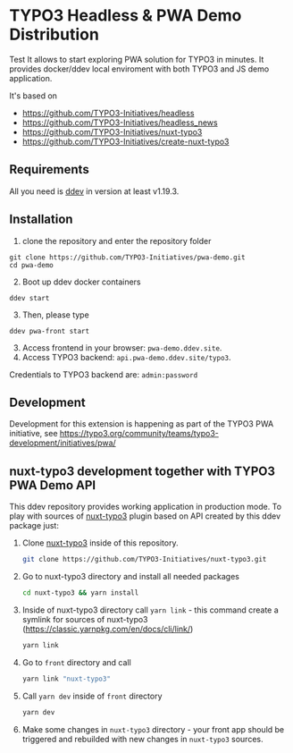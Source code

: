 # TYPO3 Headless & PWA Demo Distribution
Test
It allows to start exploring PWA solution for TYPO3 in minutes.
It provides docker/ddev local enviroment with both TYPO3 and JS demo application.

It's based on

- https://github.com/TYPO3-Initiatives/headless
- https://github.com/TYPO3-Initiatives/headless_news
- https://github.com/TYPO3-Initiatives/nuxt-typo3
- https://github.com/TYPO3-Initiatives/create-nuxt-typo3


## Requirements
All you need is [ddev](https://ddev.readthedocs.io/en/stable/) in version at least v1.19.3.

## Installation

1) clone the repository and enter the repository folder

```
git clone https://github.com/TYPO3-Initiatives/pwa-demo.git
cd pwa-demo
```

2) Boot up ddev docker containers

```
ddev start
```

3) Then, please type
```
ddev pwa-front start
```
3) Access frontend in your browser: ```pwa-demo.ddev.site```.
4) Access TYPO3 backend: ```api.pwa-demo.ddev.site/typo3```.

Credentials to TYPO3 backend are: ```admin:password```

## Development
Development for this extension is happening as part of the TYPO3 PWA initiative, see https://typo3.org/community/teams/typo3-development/initiatives/pwa/


## nuxt-typo3 development together with TYPO3 PWA Demo API

This ddev repository provides working application in production mode.
To play with sources of [nuxt-typo3](https://github.com/TYPO3-Initiatives/nuxt-typo3) plugin based on API created by this ddev package just:

1. Clone [nuxt-typo3](https://github.com/TYPO3-Initiatives/nuxt-typo3) inside of this repository.
   ```bash
   git clone https://github.com/TYPO3-Initiatives/nuxt-typo3.git
   ```
2. Go to nuxt-typo3 directory and install all needed packages
    ```bash
    cd nuxt-typo3 && yarn install
    ```
3. Inside of nuxt-typo3 directory call `yarn link` - this command create a symlink for sources of nuxt-typo3 (https://classic.yarnpkg.com/en/docs/cli/link/)
    ```bash
    yarn link
    ```
4. Go to `front` directory and call
    ```bash
    yarn link "nuxt-typo3"
    ```
5. Call `yarn dev` inside of `front` directory
    ```bash
    yarn dev
    ```
6. Make some changes in `nuxt-typo3` directory - your front app should be triggered and rebuilded with new changes in `nuxt-typo3` sources.
